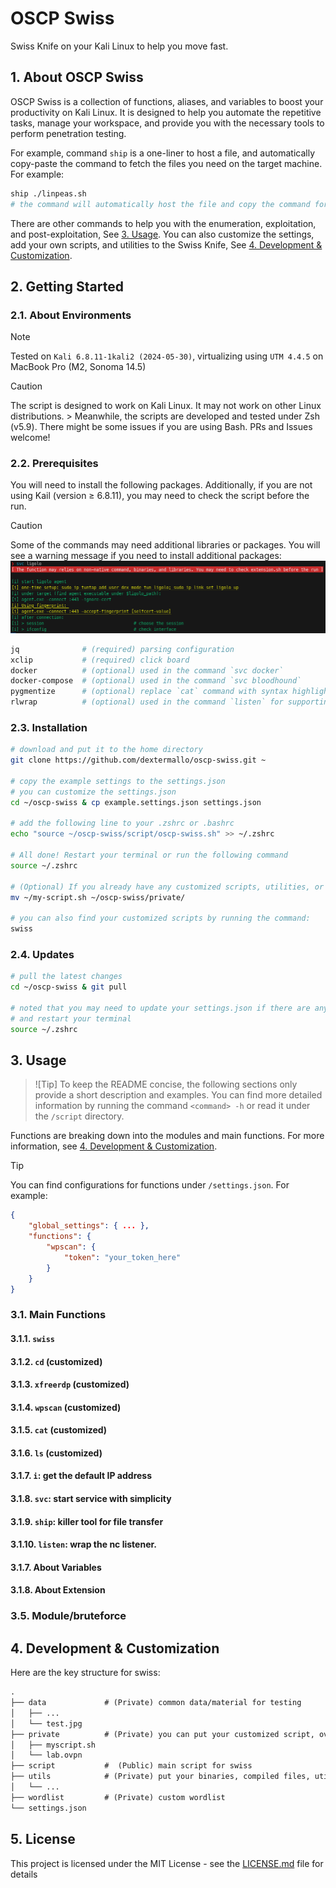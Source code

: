 # OSCP Swiss

Swiss Knife on your Kali Linux to help you move fast.

## 1. About OSCP Swiss

OSCP Swiss is a collection of functions, aliases, and variables to boost your productivity on Kali Linux. It is designed to help you automate the repetitive tasks, manage your workspace, and provide you with the necessary tools to perform penetration testing.

For example, command `ship` is a one-liner to host a file, and automatically copy-paste the command to fetch the files you need on the target machine. For example:

```bash
ship ./linpeas.sh
# the command will automatically host the file and copy the command for fetching to your click board automatically. All you need is to paste it on the target machine :)
```

There are other commands to help you with the enumeration, exploitation, and post-exploitation, See [3. Usage](#3-usage). You can also customize the settings, add your own scripts, and utilities to the Swiss Knife, See [4. Development & Customization](#4-development--customization). 

## 2. Getting Started

### 2.1. About Environments
>[!NOTE]
> Tested on `Kali 6.8.11-1kali2 (2024-05-30)`, virtualizing using `UTM 4.4.5` on MacBook Pro (M2, Sonoma 14.5)

>[!Caution]
> The script is designed to work on Kali Linux. It may not work on other Linux distributions. > Meanwhile, the scripts are developed and tested under Zsh (v5.9). There might be some issues if you are using Bash. PRs and Issues welcome!

### 2.2. Prerequisites

You will need to install the following packages. Additionally, if you are not using Kail (version ≥ 6.8.11), you may need to check the script before the run.

> [!CAUTION]
> Some of the commands may need additional libraries or packages. 
> You will see a warning message if you need to install additional packages:
> ![swiss](image/external-pacakge-hint.png)

```sh
jq              # (required) parsing configuration
xclip           # (required) click board
docker          # (optional) used in the command `svc docker`
docker-compose  # (optional) used in the command `svc bloodhound`
pygmentize      # (optional) replace `cat` command with syntax highlighting
rlwrap          # (optional) used in the command `listen` for supporting arrow keys
```

### 2.3. Installation

```bash
# download and put it to the home directory
git clone https://github.com/dextermallo/oscp-swiss.git ~

# copy the example settings to the settings.json
# you can customize the settings.json
cd ~/oscp-swiss & cp example.settings.json settings.json

# add the following line to your .zshrc or .bashrc
echo "source ~/oscp-swiss/script/oscp-swiss.sh" >> ~/.zshrc

# All done! Restart your terminal or run the following command
source ~/.zshrc

# (Optional) If you already have any customized scripts, utilities, or wordlist, you can put them in the following directories:
mv ~/my-script.sh ~/oscp-swiss/private/

# you can also find your customized scripts by running the command:
swiss
```

### 2.4. Updates

```bash
# pull the latest changes
cd ~/oscp-swiss & git pull

# noted that you may need to update your settings.json if there are any changes
# and restart your terminal
source ~/.zshrc
```

## 3. Usage

> ![Tip]
> To keep the README concise, the following sections only provide a short description and examples. You can find more detailed information by running the command `<command> -h` or read it under the `/script` directory.

Functions are breaking down into the modules and main functions. For more information, see [4. Development & Customization](#4-development--customization).

>[!TIP]
> You can find configurations for functions under `/settings.json`. For example:
> ```json
> {
>     "global_settings": { ... },
>     "functions": {
>         "wpscan": {
>             "token": "your_token_here"
>         }
>     }
> }
> ```

### 3.1. Main Functions

#### 3.1.1. `swiss`
#### 3.1.2. `cd` (customized)
#### 3.1.3. `xfreerdp` (customized)
#### 3.1.4. `wpscan` (customized)
#### 3.1.5. `cat` (customized)
#### 3.1.6. `ls` (customized)
#### 3.1.7. `i`: get the default IP address
#### 3.1.8. `svc`: start service with simplicity
#### 3.1.9. `ship`: killer tool for file transfer
#### 3.1.10. `listen`: wrap the nc listener.
#### 3.1.7. About Variables
#### 3.1.8. About Extension


### 3.5. Module/bruteforce

## 4. Development & Customization

Here are the key structure for swiss:

```md
.
├── data             # (Private) common data/material for testing 
│   ├── ...
│   └── test.jpg
├── private          # (Private) you can put your customized script, ovpn file, etc.
│   ├── myscript.sh
│   └── lab.ovpn
├── script           #  (Public) main script for swiss
├── utils            # (Private) put your binaries, compiled files, utilities (e.g., pspy)
│   └── ...
├── wordlist         # (Private) custom wordlist
└── settings.json
```

## 5. License

This project is licensed under the MIT License - see the [LICENSE.md](LICENSE.md) file for details

<!-- ## Acknowledgments -->